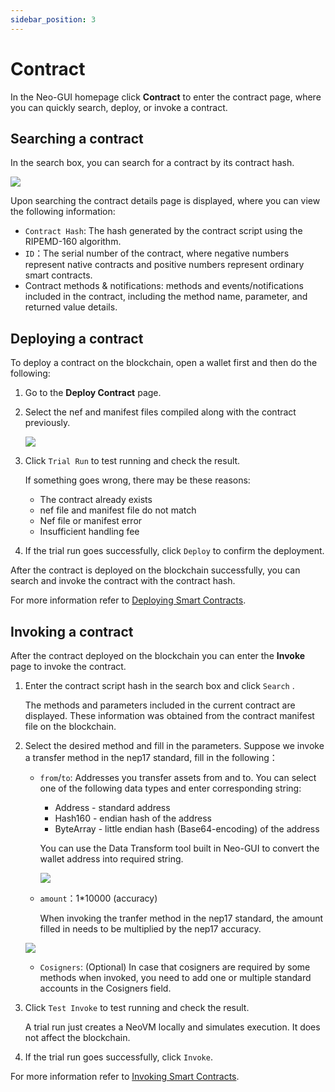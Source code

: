 ```yaml
---
sidebar_position: 3
---
```

# Contract

In the Neo-GUI homepage click **Contract** to enter the contract page, where you can quickly search, deploy, or invoke a contract.

## Searching a contract

In the search box, you can search for a contract by its contract hash.

![](../assets/guiSearchContract.png)

Upon searching the contract details page is displayed, where you can view the following information:

- `Contract Hash`: The hash generated by the contract script using the RIPEMD-160 algorithm.
- `ID`：The serial number of the contract, where negative numbers represent native contracts and positive numbers represent ordinary smart contracts.
- Contract methods & notifications: methods and events/notifications included in the contract, including the method name, parameter, and returned value details.

## Deploying a contract

To deploy a contract on the blockchain, open a wallet first and then do the following:

1. Go to the **Deploy Contract** page.

2. Select the nef and manifest files compiled along with the contract previously.

   ![](../assets/guiDeployContract.png)

3. Click `Trial Run` to test running and check the result.

   If something goes wrong, there may be these reasons:

   - The contract already exists
   - nef file and manifest file do not match
   - Nef file or manifest error
   - Insufficient handling fee

4. If the trial run goes successfully, click `Deploy` to confirm the deployment.

After the contract is deployed on the blockchain successfully, you can search and invoke the contract with the contract hash.

For more information refer to [Deploying Smart Contracts](../../develop/deploy/deploy.md).

## Invoking a contract

After the contract deployed on the blockchain you can enter the **Invoke** page to invoke the contract.

1. Enter the contract script hash in the search box and click `Search` .

   The methods and parameters included in the current contract are displayed. These information was obtained from the contract manifest file on the blockchain.

2. Select the desired method and fill in the parameters. Suppose we invoke a transfer method in the nep17 standard, fill in the following：

   - `from`/`to`: Addresses you transfer assets from and to. You can select one of the following data types and enter corresponding string:

     - Address - standard address
     - Hash160 - endian hash of the address
     - ByteArray - little endian hash (Base64-encoding) of the address

     You can use the Data Transform tool built in Neo-GUI to convert the wallet address into required string.

     ![](../assets/datatransf_1.png)

   - `amount`：1*10000 (accuracy)

     When invoking the tranfer method in the nep17 standard, the amount filled in needs to be multiplied by the nep17 accuracy.

   ![](../assets/guiInvokeContract.png)

   - `Cosigners`: (Optional) In case that cosigners are required by some methods when invoked, you need to add one or multiple standard accounts in the Cosigners field.

3. Click `Test Invoke` to test running and check the result.

   A trial run just creates a NeoVM locally and simulates execution. It does not affect the blockchain.

4. If the trial run goes successfully, click `Invoke`.

For more information refer to [Invoking Smart Contracts](../../develop/deploy/invoke.md).

